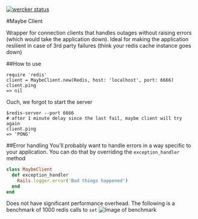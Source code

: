 [![wercker status](https://app.wercker.com/status/6fae9d612ce512dbdfff1146042d65fc/m "wercker status")](https://app.wercker.com/project/bykey/6fae9d612ce512dbdfff1146042d65fc)

#Maybe Client

Wrapper for connection clients that handles outages without raising errors (which would take the application down). Ideal for making the application resilient in case of 3rd party failures (think your redis cache instance goes down)

##How to use

```
require 'redis'
client = MaybeClient.new(Redis, host: 'localhost', port: 6666)
client.ping
=> nil
```

Ouch, we forgot to start the server

```
$redis-server --port 6666
# after 1 minute delay since the last fail, maybe client will try again
client.ping
=> 'PONG'
```

##Error handling
You'll probably want to handle errors in a way specific to your application. You can do that by overriding the `exception_handler` method

```ruby
class MaybeClient
  def exception_handler
    Rails.logger.error('Bad things happened')
  end
end
```

Does not have significant performance overhead. The following is a benchmark of 1000 redis calls to `set`
![Image of benchmark](https://raw.githubusercontent.com/renra/ruby-maybe_client/master/maybe_client_benchmark_1000.png)
